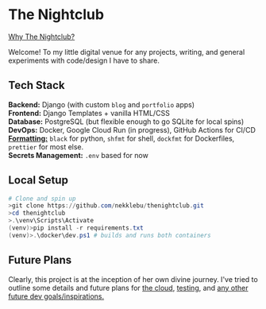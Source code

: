 # The Nightclub

[Why The Nightclub?](docs/philosophy.md##why-the-nightclub)

Welcome! To my little digital venue for any projects, writing, and general experiments with code/design I have to share.

## Tech Stack

**Backend:** Django (with custom `blog` and `portfolio` apps)
<br>**Frontend:** Django Templates + vanilla HTML/CSS
<br>**Database:** PostgreSQL (but flexible enough to go SQLite for local spins)
<br>**DevOps:** Docker, Google Cloud Run (in progress), GitHub Actions for CI/CD
<br>**[Formatting:](docs/formatting.md)** `black` for python, `shfmt` for shell, `dockfmt` for Dockerfiles, `prettier` for most else.
<br>**Secrets Management:** `.env` based for now

## Local Setup

```ps1
# Clone and spin up
>git clone https://github.com/nekklebu/thenightclub.git
>cd thenightclub
>.\venv\Scripts\Activate
(venv)>pip install -r requirements.txt
(venv)>.\docker\dev.ps1 # builds and runs both containers
```

## Future Plans

Clearly, this project is at the inception of her own divine journey. I've tried to outline some details and future plans for [the cloud](docs/cloud.md), [testing](docs/testing.md), and [any other future dev goals/inspirations.](docs/future.md)
